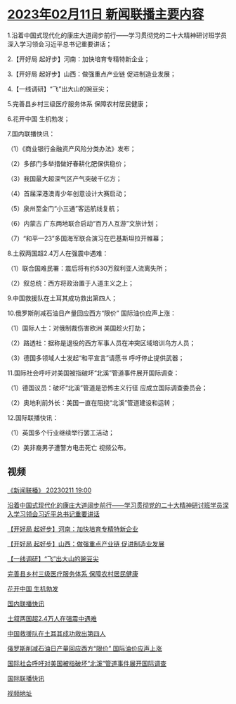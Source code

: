 # [2023年02月11日 新闻联播主要内容](https://tv.cctv.com/lm/xwlb/day/20230211.shtml)

1.沿着中国式现代化的康庄大道阔步前行——学习贯彻党的二十大精神研讨班学员深入学习领会习近平总书记重要讲话；

2.【开好局 起好步】河南：加快培育专精特新企业；

3.【开好局 起好步】山西：做强重点产业链 促进制造业发展；

4.【一线调研】“飞”出大山的豌豆尖；

5.完善县乡村三级医疗服务体系 保障农村居民健康；

6.花开中国 生机勃发；

7.国内联播快讯：

（1）《商业银行金融资产风险分类办法》发布；

（2）多部门多举措做好春耕化肥保供稳价；

（3）我国最大超深气区产气突破千亿方；

（4）首届深港澳青少年创意设计大赛启动；

（5）泉州至金门“小三通”客运航线复航；

（6）内蒙古 广东两地联合启动“百万人互游”文旅计划；

（7）“和平—23”多国海军联合演习在巴基斯坦拉开帷幕；

8.土叙两国超2.4万人在强震中遇难：

（1）联合国难民署：震后将有约530万叙利亚人流离失所；

（2）叙总统：西方将政治置于人道主义之上；

9.中国救援队在土耳其成功救出第四人；

10.俄罗斯削减石油日产量回应西方“限价” 国际油价应声上涨：

（1）国际人士：对俄制裁伤害欧洲 美国趁火打劫；

（2）路透社：据称是退役的西方军事人员在冲突区域培训乌方人员；

（3）德国多领域人士发起“和平宣言”请愿书 呼吁停止提供武器；

11.国际社会呼吁对美国被指破坏“北溪”管道事件展开国际调查：

（1）德国议员：破坏“北溪”管道是恐怖主义行径 应成立国际调查委员会；

（2）奥地利前外长：美国一直在阻挠“北溪”管道建设和运转；

12.国际联播快讯：

（1）英国多个行业继续举行罢工活动；

（2）美非裔男子遭警方电击死亡 视频公布。

## 视频

[《新闻联播》 20230211 19:00](https://tv.cctv.com/2023/02/11/VIDEoDtF6DX0G5nVG9MRtcH1230211.shtml)

[沿着中国式现代化的康庄大道阔步前行——学习贯彻党的二十大精神研讨班学员深入学习领会习近平总书记重要讲话](https://tv.cctv.com/2023/02/11/VIDEqLf7E4NUhY8TpzsaB5wA230211.shtml)

[【开好局 起好步】河南：加快培育专精特新企业](https://tv.cctv.com/2023/02/11/VIDED8SYyfV9eMv2HbZXD63W230211.shtml)

[【开好局 起好步】山西：做强重点产业链 促进制造业发展](https://tv.cctv.com/2023/02/11/VIDEFx5uPk0c85x6vUwauXUx230211.shtml)

[【一线调研】“飞”出大山的豌豆尖](https://tv.cctv.com/2023/02/11/VIDEiqNB8goNI3zGS641yI29230211.shtml)

[完善县乡村三级医疗服务体系 保障农村居民健康](https://tv.cctv.com/2023/02/11/VIDEmixXLeon8j5iTtwIoDPm230211.shtml)

[花开中国 生机勃发](https://tv.cctv.com/2023/02/11/VIDEFYtxltInJ0WrKD6ltFlY230211.shtml)

[国内联播快讯](https://tv.cctv.com/2023/02/11/VIDEuLQEX7dOl6XVbJgoyy3M230211.shtml)

[土叙两国超2.4万人在强震中遇难](https://tv.cctv.com/2023/02/11/VIDEURxHXc7fjwycOyVDRDKG230211.shtml)

[中国救援队在土耳其成功救出第四人](https://tv.cctv.com/2023/02/11/VIDE1RkQ9wnFQYPbzg3TSQbV230211.shtml)

[俄罗斯削减石油日产量回应西方“限价” 国际油价应声上涨](https://tv.cctv.com/2023/02/11/VIDEOZkACJRzyqxNXnvi9zzn230211.shtml)

[国际社会呼吁对美国被指破坏“北溪”管道事件展开国际调查](https://tv.cctv.com/2023/02/11/VIDEdD2rIfB0OgvZq4kGS23a230211.shtml)

[国际联播快讯](https://tv.cctv.com/2023/02/11/VIDE5zWw73tZ9zESgTEPeNNd230211.shtml)

[视频地址](https://tv.cctv.com/lm/xwlb/day/20230211.shtml) 

